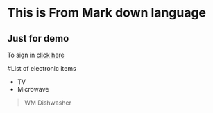 # This is From Mark down language
## Just for demo
To sign in [click here]("login.html")

#List of electronic items

* TV
* Microwave
>WM
>Dishwasher
